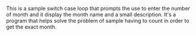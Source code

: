 This is a sample switch case loop that prompts the use to enter the number of month and it display the month name and a small description.
It's a program that helps solve the problem of sample having to count in order to get the exact month.
